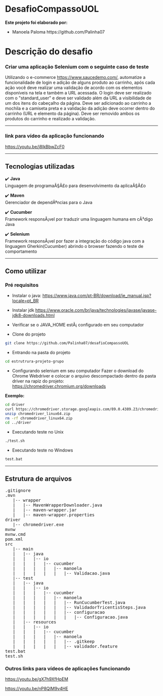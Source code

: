 # DesafioCompassoUOL

<b>Este projeto foi elaborado por:</b>
<ul>
<li>Manoela Paloma https://github.com/Palinha07</li>
</ul>

# Descrição do desafio

### Criar uma aplicação Selenium com o seguinte caso de teste

Utilizando o e-commerce https://www.saucedemo.com/, automatize
a funcionalidade de login e adição de alguns produto ao carrinho,
após cada ação você deve realizar uma validação de acordo com
os elementos disponíveis na tela e também a URL acessada.
O login deve ser realizado com o "standard_user" e deve ser
validado além da URL a visibilidade de um dos itens do cabeçalho
da página.
Deve ser adicionado ao carrinho a mochila e a camiseta preta e a
validação da adição deve ocorrer dentro do carrinho (URL e elemento da página).
Deve ser removido ambos os produtos do carrinho e realizado a
validação.

----------------------------------------------------------------------
### link para vídeo da aplicação funcionando

https://youtu.be/j8lkBbwZcF0

----------------------------------------------------------------------

## Tecnologias utilizadas
:heavy_check_mark: <b>Java</b><br>
Linguagem de programaÃ§Ã£o para desenvolvimento da aplicaÃ§Ã£o<br>

:heavy_check_mark: <b>Maven</b><br>
Gerenciador de dependÃªncias para o Java<br>

:heavy_check_mark: <b>Cucumber</b><br>
Framework responsÃ¡vel por traduzir uma linguagem humana em cÃ³digo Java<br>

:heavy_check_mark: <b>Selenium</b><br>
Framework responsÃ¡vel por fazer a integração do código java com a linguagem Gherkin(Cucumber) abrindo o browser fazendo o teste de comportamento<br>

--------------------------------------------------------------------
## Como utilizar
### Pré requisitos
- Instalar o java:
https://www.java.com/pt-BR/download/ie_manual.jsp?locale=pt_BR
- Instalar jdk
https://www.oracle.com/br/java/technologies/javase/javase-jdk8-downloads.html
- Verificar se o JAVA_HOME estÃ¡ configurado em seu computador



- Clone do projeto
 ```bash
git clone https://github.com/Palinha07/desafioCompassoUOL
 ```

- Entrando na pasta do projeto
 ```bash
cd estrutrura-projeto-grupo
 ```

- Configurando selenium em seu computador
Fazer o download do Chrome Webdriver e colocar o arquivo descompactado dentro da pasta driver na rapiz do projeto:<br>
https://chromedriver.chromium.org/downloads<br>

<b>Exemplo:</b><br>
 ```bash
cd driver
curl https://chromedriver.storage.googleapis.com/89.0.4389.23/chromedriver_linux64.zip
unzip chromedriver_linux64.zip
rm -rf chromedriver_linux64.zip
cd ../driver
 ```
- Executando teste no Unix
 ```bash
./test.sh
 ```

- Executando teste no Windows
 ```bash
test.bat
 ```

--------------------------------------------------------------------
## Estrutura de arquivos
<pre>
.gitignore
.mvn
   |-- wrapper
   |   |-- MavenWrapperDownloader.java
   |   |-- maven-wrapper.jar
   |   |-- maven-wrapper.properties
driver
   |-- chromedriver.exe
mvnw
mvnw.cmd
pom.xml
src
   |-- main
   |   |-- java
   |   |   |-- io
   |   |   |   |-- cucumber
   |   |   |   |   |-- manoela
   |   |   |   |   |   |-- Validacao.java
   |-- test
   |   |-- java
   |   |   |-- io
   |   |   |   |-- cucumber
   |   |   |   |   |-- manoela
   |   |   |   |   |   |-- RunCucumberTest.java
   |   |   |   |   |   |-- ValidadorTricentisSteps.java
   |   |   |   |   |   |-- configuracao
   |   |   |   |   |   |   |-- Configuracao.java
   |   |-- resources
   |   |   |-- io
   |   |   |   |-- cucumber
   |   |   |   |   |-- manoela
   |   |   |   |   |   |-- .gitkeep
   |   |   |   |   |   |-- validador.feature
test.bat
test.sh
</pre>

### Outros links para vídeos de aplicações funcionando

https://youtu.be/gX7h9XfHpEM

https://youtu.be/nP8QIM9v4HE
